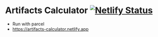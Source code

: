 # Artifacts Calculator [![Netlify Status](https://api.netlify.com/api/v1/badges/f6c39a88-86ff-4614-87d8-3d4b3b143741/deploy-status)](https://app.netlify.com/sites/artifacts-calculator/deploys)

- Run with parcel
- https://artifacts-calculator.netlify.app
